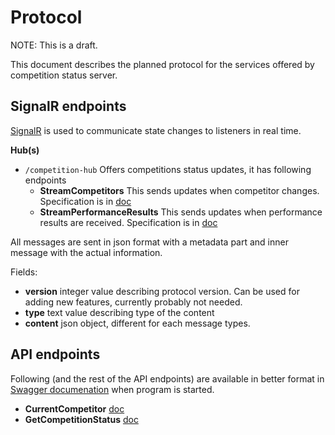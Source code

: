 # Protocol

NOTE: This is a draft.

This document describes the planned protocol for the services offered by
competition status server.

## SignalR endpoints

[SignalR](https://dotnet.microsoft.com/apps/aspnet/signalr) is used to
communicate state changes to listeners in real time.

**Hub(s)**

* `/competition-hub` Offers competitions status updates, it has following
endpoints
  * **StreamCompetitors** This sends updates when competitor changes.
  Specification is in [doc](generated/openapi-doc.md#schemacurrentcompetitorenvelopemodel)
  * **StreamPerformanceResults** This sends updates when performance results
  are received. Specification is in [doc](generated/openapi-doc.md#schemaperformanceresultsenvelopemodel)

All messages are sent in json format with a metadata part and inner message
with the actual information.

Fields:
* **version** integer value describing protocol version. Can be used for adding
new features, currently probably not needed.
* **type** text value describing type of the content
* **content** json object, different for each message types.

## API endpoints

Following (and the rest of the API endpoints) are available in better format
in [Swagger documenation](http://localhost:5000/swagger/index.html) when
program is started.

* **CurrentCompetitor** [doc](generated/openapi-doc.md#opIdCompetitionGetCurrentCompetitor)
* **GetCompetitionStatus** [doc](generated/openapi-doc.md#opIdCompetitionGetCompetitionStatus)
